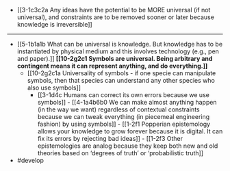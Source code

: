 - [[3-1c3c2a Any ideas have the potential to be MORE universal (if not universal), and constraints are to be removed sooner or later because knowledge is irreversible]]
---
- [[5-1b1a1b What can be universal is knowledge. But knowledge has to be instantiated by physical medium and this involves technology (e.g., pen and paper).]]
	**[[10-2g2c1 Symbols are universal. Being arbitrary and contingent means it can represent anything, and do everything.]]**
    - [[10-2g2c1a Universality of symbols - if one specie can manipulate symbols, then that species can understand any other species who also use symbols]]
      - [[3-1d4c Humans can correct its own errors because we use symbols]]
				- [[4-1a4b6b0 We can make almost anything happen (in the way we want) regardless of contextual constraints because we can tweak everything (in piecemeal engineering fashion) by using symbols]]
					- [[1-2f1 Popperian epistemology allows your knowledge to grow forever because it is digital. It can fix its errors by rejecting bad ideas]]
						- [[1-2f3 Other epistemologies are analog because they keep both new and old theories based on ‘degrees of truth’ or ‘probabilistic truth]]
- #develop
